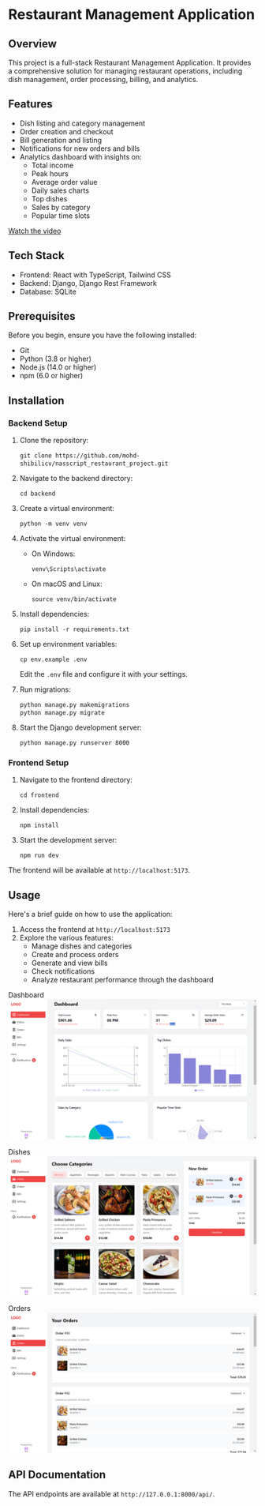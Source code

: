 # Restaurant Management Application

## Overview

This project is a full-stack Restaurant Management Application. It provides a comprehensive solution for managing restaurant operations, including dish management, order processing, billing, and analytics.

## Features

- Dish listing and category management
- Order creation and checkout
- Bill generation and listing
- Notifications for new orders and bills
- Analytics dashboard with insights on:
  - Total income
  - Peak hours
  - Average order value
  - Daily sales charts
  - Top dishes
  - Sales by category
  - Popular time slots

[Watch the video](https://youtu.be/gqNXrVhi3Cc?si=H1VP3prAGtIflpWi)

## Tech Stack

- Frontend: React with TypeScript, Tailwind CSS
- Backend: Django, Django Rest Framework
- Database: SQLite

## Prerequisites

Before you begin, ensure you have the following installed:
- Git
- Python (3.8 or higher)
- Node.js (14.0 or higher)
- npm (6.0 or higher)

## Installation

### Backend Setup

1. Clone the repository:
   ```
   git clone https://github.com/mohd-shibilicv/nasscript_restaurant_project.git
   ```

2. Navigate to the backend directory:
   ```
   cd backend
   ```

3. Create a virtual environment:
   ```
   python -m venv venv
   ```

4. Activate the virtual environment:
   - On Windows:
     ```
     venv\Scripts\activate
     ```
   - On macOS and Linux:
     ```
     source venv/bin/activate
     ```

5. Install dependencies:
   ```
   pip install -r requirements.txt
   ```

6. Set up environment variables:
   ```
   cp env.example .env
   ```
   Edit the `.env` file and configure it with your settings.

7. Run migrations:
   ```
   python manage.py makemigrations
   python manage.py migrate
   ```

8. Start the Django development server:
   ```
   python manage.py runserver 8000
   ```

### Frontend Setup

1. Navigate to the frontend directory:
   ```
   cd frontend
   ```

2. Install dependencies:
   ```
   npm install
   ```

3. Start the development server:
   ```
   npm run dev
   ```

The frontend will be available at `http://localhost:5173`.

## Usage

Here's a brief guide on how to use the application:

1. Access the frontend at `http://localhost:5173`
3. Explore the various features:
   - Manage dishes and categories
   - Create and process orders
   - Generate and view bills
   - Check notifications
   - Analyze restaurant performance through the dashboard

Dashboard
![Dashboard](documentation/screenshots/Dashboard.png)

Dishes
![Dishes](documentation/screenshots/Dishes.png)

Orders
![Orders](documentation/screenshots/Orders.png)

## API Documentation

The API endpoints are available at `http://127.0.0.1:8000/api/`.
